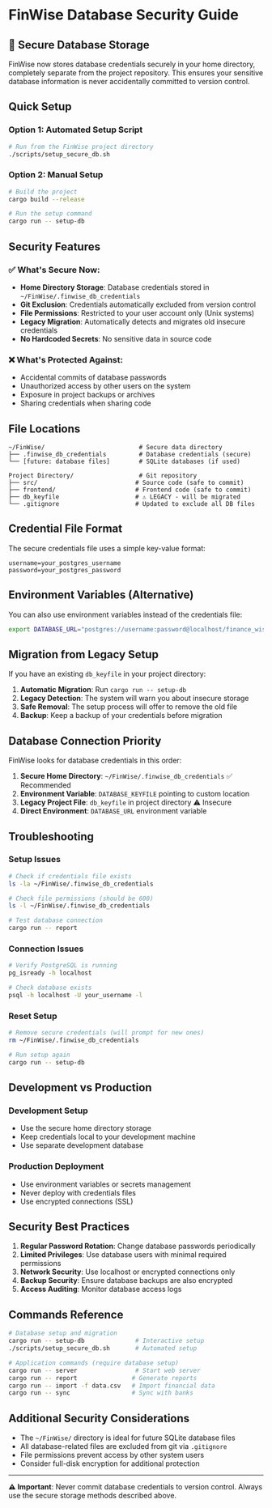 # FinWise Database Security Guide

## 🔐 Secure Database Storage

FinWise now stores database credentials securely in your home directory, completely separate from the project repository. This ensures your sensitive database information is never accidentally committed to version control.

## Quick Setup

### Option 1: Automated Setup Script
```bash
# Run from the FinWise project directory
./scripts/setup_secure_db.sh
```

### Option 2: Manual Setup
```bash
# Build the project
cargo build --release

# Run the setup command
cargo run -- setup-db
```

## Security Features

### ✅ What's Secure Now:
- **Home Directory Storage**: Database credentials stored in `~/FinWise/.finwise_db_credentials`
- **Git Exclusion**: Credentials automatically excluded from version control
- **File Permissions**: Restricted to your user account only (Unix systems)
- **Legacy Migration**: Automatically detects and migrates old insecure credentials
- **No Hardcoded Secrets**: No sensitive data in source code

### ❌ What's Protected Against:
- Accidental commits of database passwords
- Unauthorized access by other users on the system
- Exposure in project backups or archives
- Sharing credentials when sharing code

## File Locations

```
~/FinWise/                          # Secure data directory
├── .finwise_db_credentials         # Database credentials (secure)
└── [future: database files]        # SQLite databases (if used)

Project Directory/                  # Git repository
├── src/                           # Source code (safe to commit)
├── frontend/                      # Frontend code (safe to commit)
├── db_keyfile                     # ⚠️ LEGACY - will be migrated
└── .gitignore                     # Updated to exclude all DB files
```

## Credential File Format

The secure credentials file uses a simple key-value format:
```
username=your_postgres_username
password=your_postgres_password
```

## Environment Variables (Alternative)

You can also use environment variables instead of the credentials file:
```bash
export DATABASE_URL="postgres://username:password@localhost/finance_wise"
```

## Migration from Legacy Setup

If you have an existing `db_keyfile` in your project directory:

1. **Automatic Migration**: Run `cargo run -- setup-db`
2. **Legacy Detection**: The system will warn you about insecure storage
3. **Safe Removal**: The setup process will offer to remove the old file
4. **Backup**: Keep a backup of your credentials before migration

## Database Connection Priority

FinWise looks for database credentials in this order:

1. **Secure Home Directory**: `~/FinWise/.finwise_db_credentials` ✅ Recommended
2. **Environment Variable**: `DATABASE_KEYFILE` pointing to custom location
3. **Legacy Project File**: `db_keyfile` in project directory ⚠️ Insecure
4. **Direct Environment**: `DATABASE_URL` environment variable

## Troubleshooting

### Setup Issues
```bash
# Check if credentials file exists
ls -la ~/FinWise/.finwise_db_credentials

# Check file permissions (should be 600)
ls -l ~/FinWise/.finwise_db_credentials

# Test database connection
cargo run -- report
```

### Connection Issues
```bash
# Verify PostgreSQL is running
pg_isready -h localhost

# Check database exists
psql -h localhost -U your_username -l
```

### Reset Setup
```bash
# Remove secure credentials (will prompt for new ones)
rm ~/FinWise/.finwise_db_credentials

# Run setup again
cargo run -- setup-db
```

## Development vs Production

### Development Setup
- Use the secure home directory storage
- Keep credentials local to your development machine
- Use separate development database

### Production Deployment
- Use environment variables or secrets management
- Never deploy with credentials files
- Use encrypted connections (SSL)

## Security Best Practices

1. **Regular Password Rotation**: Change database passwords periodically
2. **Limited Privileges**: Use database users with minimal required permissions
3. **Network Security**: Use localhost or encrypted connections only
4. **Backup Security**: Ensure database backups are also encrypted
5. **Access Auditing**: Monitor database access logs

## Commands Reference

```bash
# Database setup and migration
cargo run -- setup-db              # Interactive setup
./scripts/setup_secure_db.sh       # Automated setup

# Application commands (require database setup)
cargo run -- server                # Start web server
cargo run -- report               # Generate reports
cargo run -- import -f data.csv   # Import financial data
cargo run -- sync                 # Sync with banks
```

## Additional Security Considerations

- The `~/FinWise/` directory is ideal for future SQLite database files
- All database-related files are excluded from git via `.gitignore`
- File permissions prevent access by other system users
- Consider full-disk encryption for additional protection

---

**⚠️ Important**: Never commit database credentials to version control. Always use the secure storage methods described above.
